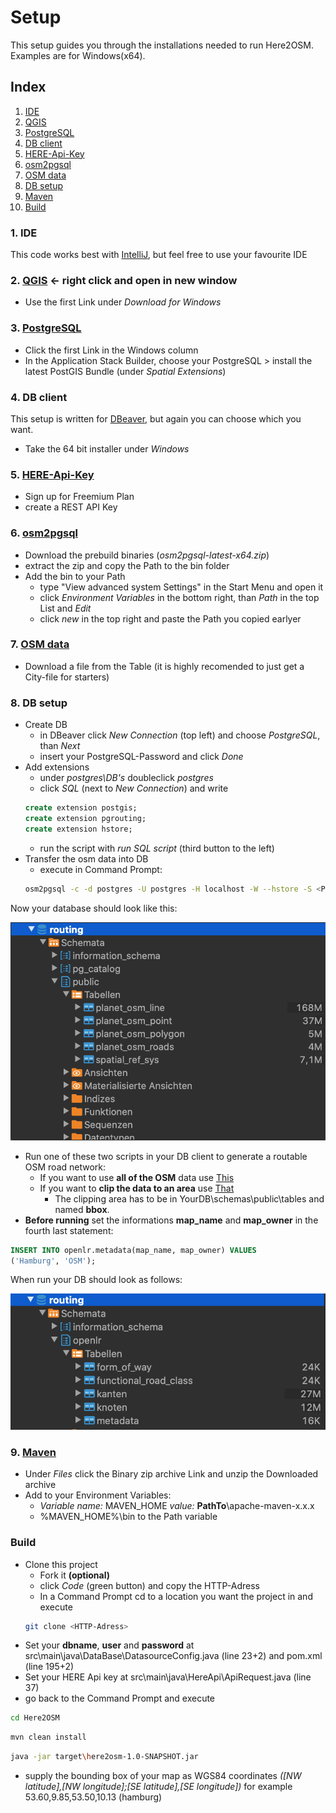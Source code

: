 # Setup

This setup guides you through the installations needed to run Here2OSM.
Examples are for Windows(x64).

## Index
1. [IDE](#IDE)
2. [QGIS](#QGIS)
3. [PostgreSQL](#PostgreSQL)
4. [DB client](#DB-client)
5. [HERE-Api-Key](#HERE-Api-Key)
6. [osm2pgsql](#osm2pgsql)
7. [OSM data](#OSMdata)
8. [DB setup](#DB-setup)
9. [Maven](#9.)
10. [Build](#Build)


### 1. IDE
This code works best with [IntelliJ](https://www.jetbrains.com/de-de/idea/download/#section=windows), but feel free to use your favourite IDE

### 2. [QGIS](https://www.qgis.org/en/site/forusers/download.html) <- right click and open in new window
* Use the first Link under *Download for Windows*

### 3. [PostgreSQL](https://www.enterprisedb.com/downloads/postgres-postgresql-downloads)
* Click the first Link in the Windows column
* In the Application Stack Builder, choose your PostgreSQL > install the latest PostGIS Bundle (under *Spatial Extensions*)

### 4. DB client
This setup is written for [DBeaver](https://dbeaver.io/download/), but again you can choose which you want.
* Take the 64 bit installer under *Windows*

### 5. [HERE-Api-Key](https://developer.here.com/pricing)
* Sign up for Freemium Plan
* create a REST API Key

### 6. [osm2pgsql](https://osm2pgsql.org/doc/install.html#installing-on-windows)
* Download the prebuild binaries (*osm2pgsql-latest-x64.zip*)
* extract the zip and copy the Path to the bin folder
* Add the bin to your Path
    * type "View advanced system Settings" in the Start Menu and open it
    * click *Environment Variables* in the bottom right, than *Path* in the top  List and *Edit*
    * click *new* in the top right and paste the Path you copied earlyer

### 7. [OSM data](https://download.geofabrik.de/) <OSMdata>
* Download a file from the Table (it is highly recomended to just get a City-file for starters)

### 8. DB setup
* Create DB
    * in DBeaver click *New Connection* (top left) and choose *PostgreSQL*, than *Next*
    * insert your PostgreSQL-Password and click *Done*
* Add extensions
    * under *postgres\DB's* doubleclick *postgres*
    * click *SQL* (next to *New Connection*) and write
    ```sql
    create extension postgis;
    create extension pgrouting;
    create extension hstore;
    ```
    * run the script with *run SQL script* (third button to the left)
* Transfer the osm data into DB
    * execute in Command Prompt:
    ```bash
    osm2pgsql -c -d postgres -U postgres -H localhost -W --hstore -S <Path to>\osm2pgsql-bin\default.style <Path to>\<filename>.osm.pbf
    ```
Now your database should look like this:

![LoadedOSMData](src/main/resources/Screenshots/osm2pgsql.png)

* Run one of these two scripts in your DB client to generate a routable OSM road network:
    * If you want to use **all of the OSM** data use [This](src/main/resources/SQL/SQL_Script.sql)
    * If you want to **clip the data to an area** use [That](src/main/resources/SQL/SQL_Script.sql)
        * The clipping area has to be in YourDB\schemas\public\tables and named **bbox**.
* **Before running** set the informations **map_name** and **map_owner** in the fourth last statement:
```sql
INSERT INTO openlr.metadata(map_name, map_owner) VALUES
('Hamburg', 'OSM');
```

When run your DB should look as follows:

![OpenLRShema](src/main/resources/Screenshots/tables.png)

### 9. [Maven](https://maven.apache.org/download.cgi)
* Under *Files* click the Binary zip archive Link and unzip the Downloaded archive
* Add to your Environment Variables:
    * *Variable name:* MAVEN_HOME *value:* **PathTo**\apache-maven-x.x.x
    * %MAVEN_HOME%\bin to the Path variable

### Build
* Clone this project
    * Fork it **(optional)**
    * click *Code* (green button) and copy the HTTP-Adress
    * In a Command Prompt cd to a location you want the project in and execute
    ```bash
    git clone <HTTP-Adress>
    ```
 * Set your **dbname**, **user** and **password** at src\main\java\DataBase\DatasourceConfig.java (line 23+2) and pom.xml (line 195+2)
 * Set your HERE Api key at src\main\java\HereApi\ApiRequest.java (line 37)
 * go back to the Command Prompt and execute
```bash
cd Here2OSM
```
```bash
mvn clean install
```
```bash
java -jar target\here2osm-1.0-SNAPSHOT.jar
```
* supply the bounding box of your map as WGS84 coordinates *([NW latitude],[NW longitude];[SE latitude],[SE longitude])* for example 53.60,9.85,53.50,10.13 (hamburg)
